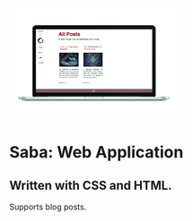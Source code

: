 <img src="resources/saba_laptop.png" width="300" height="200" text-align="right">
<h1>Saba: Web Application</h1>
<h2>Written with CSS and HTML.</h2>
Supports blog posts.
